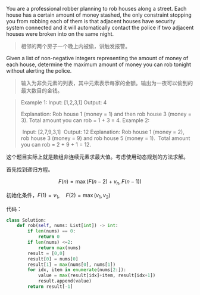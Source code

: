 You are a professional robber planning to rob houses along a street. Each house has a certain amount of money stashed, the only constraint stopping you from robbing each of them is that adjacent houses have security system connected and it will automatically contact the police if two adjacent houses were broken into on the same night.

> 相邻的两个房子一个晚上内被偷，讲触发报警。

Given a list of non-negative integers representing the amount of money of each house, determine the maximum amount of money you can rob tonight without alerting the police.
> 输入为非负元素的列表，其中元素表示每家的金额。输出为一夜可以偷到的最大数目的金钱。

>Example 1:
>	Input: [1,2,3,1]
>	Output: 4
>
>Explanation: Rob house 1 (money = 1) and then rob house 3 (money = 3).
>             Total amount you can rob = 1 + 3 = 4.
>Example 2:
>
>​	Input: [2,7,9,3,1]
>​	Output: 12
>Explanation: Rob house 1 (money = 2), rob house 3 (money = 9) and rob house 5 (money = 1).
>​             Total amount you can rob = 2 + 9 + 1 = 12.



这个题目实际上就是数组非连续元素求最大值。考虑使用动态规划的方法求解。

首先找到递归方程。 

$$
F(n) = \max(F(n-2)+v_n, F(n-1))
$$

初始化条件，$F(1)=v_1, \quad F(2)=\max(v_1,v_2)$

代码：

```python
class Solution:
    def rob(self, nums: List[int]) -> int:
        if len(nums) == 0:
            return 0
        if len(nums) <=2:
            return max(nums)
        result = [0,0]
        result[0] = nums[0]
        result[1] = max(nums[0], nums[1])
        for idx, item in enumerate(nums[2:]):
            value = max(result[idx]+item, result[idx+1])
            result.append(value)
        return result[-1]
```